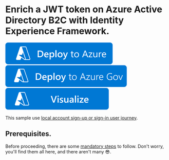 # Enrich a JWT token on Azure Active Directory B2C with Identity Experience Framework.

[![Deploy To Azure](https://raw.githubusercontent.com/Azure/azure-quickstart-templates/master/1-CONTRIBUTION-GUIDE/images/deploytoazure.svg?sanitize=true)](https://portal.azure.com/#create/Microsoft.Template/uri/https%3A%2F%2Fraw.githubusercontent.com%2Fbinick%2Fsamples%2Fmaster%2Fsrc%2Fenrich-a-jwt-token-with-ief%2Fazuredeploy.json)
[![Deploy To Azure Gov](https://raw.githubusercontent.com/Azure/azure-quickstart-templates/master/1-CONTRIBUTION-GUIDE/images/deploytoazuregov.svg?sanitize=true)](https://portal.azure.com/#create/Microsoft.Template/uri/https%3A%2F%2Fraw.githubusercontent.com%2Fbinick%2Fsamples%2Fmaster%2Fsrc%2Fenrich-a-jwt-token-with-ief%2Fazuredeploy.json)
[![Visualize](https://raw.githubusercontent.com/Azure/azure-quickstart-templates/master/1-CONTRIBUTION-GUIDE/images/visualizebutton.svg?sanitize=true)](http://armviz.io/#/?load=https%3A%2F%2Fraw.githubusercontent.com%2Fbinick%2Fsamples%2Fmaster%2Fsrc%2Fenrich-a-jwt-token-with-ief%2Fazuredeploy.json)

This sample use [local account sign-up or sign-in user journey](https://github.com/Azure-Samples/active-directory-b2c-custom-policy-starterpack/tree/63d382ae6cd78d2995a88653c7b7ed55876a8296/LocalAccounts#local-account-sign-up-or-sign-in-user-journey-overview).

## Prerequisites.

Before proceeding, there are some [mandatory steps](https://docs.microsoft.com/en-us/azure/active-directory-b2c/tutorial-create-user-flows?pivots=b2c-custom-policy#prerequisites) to follow. Don't worry, you'll find them all here, and there aren't many 😎.
